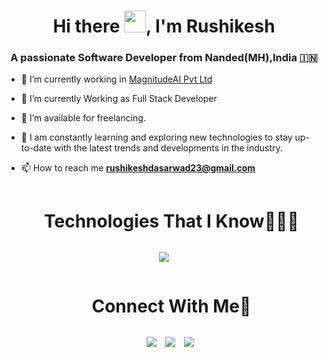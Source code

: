 <h1 align="center">Hi there <img src="https://media.giphy.com/media/hvRJCLFzcasrR4ia7z/giphy.gif" width="35">, I'm Rushikesh</a></h1>
<h3 align="center">A passionate Software Developer from Nanded(MH),India &#127470;&#127475</h3>


- 🔭 I’m currently working in <a href="https://magnitudeai.co.uk/" target="blank">MagnitudeAI Pvt Ltd</a>

- 🌱 I’m currently Working as Full Stack Developer

- 🤝 I’m available for freelancing.

- 🌱 I am constantly learning and exploring new technologies to stay up-to-date with the latest trends and developments in the industry.

- 📫 How to reach me **rushikeshdasarwad23@gmail.com**
</p>


<!--h1 without bottom border-->
<div id="user-content-toc">
  <ul align="center">
    <summary><h1 style="display: inline-block">Technologies That I Know👨🏻‍💻</h1></summary>
  </ul>
</div>	

<p align="center">
  <a href="https://skillicons.dev">
    <img src="https://skillicons.dev/icons?i=azure,python,fastapi,postgres,vscode,html,css,react,js,c,cpp,figma,ai,ps" />
  </a>
</p>

<!-- Connect with me -->
<!--h2 without bottom border-->
<div id="user-content-toc">
  <ul align="center">
    <summary><h1 style="display: inline-block">Connect With Me🤝</h1></summary>
  </ul>
</div>

<p align="center">

 <div align="center"  class="icons-social" style="margin-left: 10px;">
        <a style="margin-left: 10px;"  target="_blank" href="https://www.linkedin.com/in/rushikesh-dasarwad-b70b15228/">
			<img src="https://img.icons8.com/doodle/40/000000/linkedin--v2.png"></a>
        <a style="margin-left: 10px;" target="_blank" href="https://github.com/Rushikeshrd">
		<img src="https://img.icons8.com/doodle/40/000000/github--v1.png"></a>
        <a style="margin-left: 10px;" target="_blank" href="https://instagram.com/the_harry_rd23?igshid=YmMyMTA2M2Y=">
			<img src="https://img.icons8.com/doodle/40/000000/instagram-new--v2.png"></a>
      </div>
